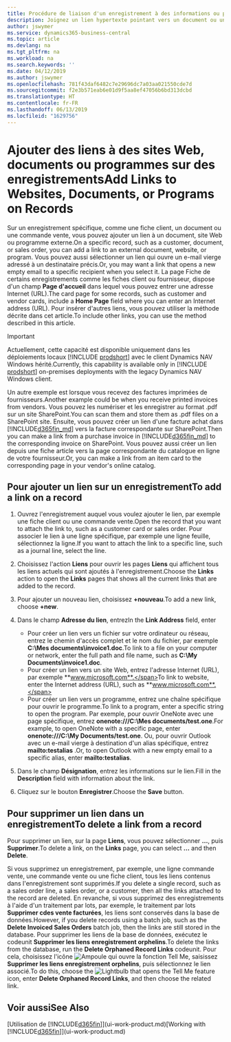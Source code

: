 ```yaml
---
title: Procédure de liaison d'un enregistrement à des informations ou programmes externes | Microsoft Docs
description: Joignez un lien hypertexte pointant vers un document ou un site Web à un enregistrement spécifique, tel qu'une fiche client ou un document.
author: jswymer
ms.service: dynamics365-business-central
ms.topic: article
ms.devlang: na
ms.tgt_pltfrm: na
ms.workload: na
ms.search.keywords: ''
ms.date: 04/12/2019
ms.author: jswymer
ms.openlocfilehash: 781f43daf6482c7e29696dc7a03aa021550cde7d
ms.sourcegitcommit: f2e3b571eab6e01d9f5aa8ef47056b6bd313dcbd
ms.translationtype: HT
ms.contentlocale: fr-FR
ms.lasthandoff: 06/13/2019
ms.locfileid: "1629756"
---
```

# <a name="add-links-to-websites-documents-or-programs-on-records"></a><span data-ttu-id="7f0f4-103">Ajouter des liens à des sites Web, documents ou programmes sur des enregistrements</span><span class="sxs-lookup"><span data-stu-id="7f0f4-103">Add Links to Websites, Documents, or Programs on Records</span></span>
<span data-ttu-id="7f0f4-104">Sur un enregistrement spécifique, comme une fiche client, un document ou une commande vente, vous pouvez ajouter un lien à un document, site Web ou programme externe.</span><span class="sxs-lookup"><span data-stu-id="7f0f4-104">On a specific record, such as a customer, document, or sales order, you can add a link to an external document, website, or program.</span></span> <span data-ttu-id="7f0f4-105">Vous pouvez aussi sélectionner un lien qui ouvre un e-mail vierge adressé à un destinataire précis.</span><span class="sxs-lookup"><span data-stu-id="7f0f4-105">Or, you may want a link that opens a new empty email to a specific recipient when you select it.</span></span> <span data-ttu-id="7f0f4-106">La page Fiche de certains enregistrements comme les fiches client ou fournisseur, dispose d'un champ **Page d'accueil** dans lequel vous pouvez entrer une adresse Internet (URL).</span><span class="sxs-lookup"><span data-stu-id="7f0f4-106">The card page for some records, such as customer and vendor cards, include a **Home Page** field where you can enter an Internet address (URL).</span></span> <span data-ttu-id="7f0f4-107">Pour insérer d'autres liens, vous pouvez utiliser la méthode décrite dans cet article.</span><span class="sxs-lookup"><span data-stu-id="7f0f4-107">To include other links, you can use the method described in this article.</span></span>  

> [!IMPORTANT]
> <span data-ttu-id="7f0f4-108">Actuellement, cette capacité est disponible uniquement dans les déploiements locaux [!INCLUDE [prodshort](includes/prodshort.md)] avec le client Dynamics NAV Windows hérité.</span><span class="sxs-lookup"><span data-stu-id="7f0f4-108">Currently, this capability is available only in [!INCLUDE [prodshort](includes/prodshort.md)] on-premises deployments with the legacy Dynamics NAV Windows client.</span></span>  

<span data-ttu-id="7f0f4-109">Un autre exemple est lorsque vous recevez des factures imprimées de fournisseurs.</span><span class="sxs-lookup"><span data-stu-id="7f0f4-109">Another example could be when you receive printed invoices from vendors.</span></span> <span data-ttu-id="7f0f4-110">Vous pouvez les numériser et les enregistrer au format .pdf sur un site SharePoint.</span><span class="sxs-lookup"><span data-stu-id="7f0f4-110">You can scan them and store them as .pdf files on a SharePoint site.</span></span> <span data-ttu-id="7f0f4-111">Ensuite, vous pouvez créer un lien d'une facture achat dans [!INCLUDE[d365fin_md](includes/d365fin_md.md)] vers la facture correspondante sur SharePoint.</span><span class="sxs-lookup"><span data-stu-id="7f0f4-111">Then you can make a link from a purchase invoice in [!INCLUDE[d365fin_md](includes/d365fin_md.md)] to the corresponding invoice on  SharePoint.</span></span> <span data-ttu-id="7f0f4-112">Vous pouvez aussi créer un lien depuis une fiche article vers la page correspondante du catalogue en ligne de votre fournisseur.</span><span class="sxs-lookup"><span data-stu-id="7f0f4-112">Or, you can make a link from an item card to the corresponding page in your vendor's online catalog.</span></span>

## <a name="to-add-a-link-on-a-record"></a><span data-ttu-id="7f0f4-113">Pour ajouter un lien sur un enregistrement</span><span class="sxs-lookup"><span data-stu-id="7f0f4-113">To add a link on a record</span></span>   

1.  <span data-ttu-id="7f0f4-114">Ouvrez l'enregistrement auquel vous voulez ajouter le lien, par exemple une fiche client ou une commande vente.</span><span class="sxs-lookup"><span data-stu-id="7f0f4-114">Open the record that you want to attach the link to, such as a customer card or sales order.</span></span> <span data-ttu-id="7f0f4-115">Pour associer le lien à une ligne spécifique, par exemple une ligne feuille, sélectionnez la ligne.</span><span class="sxs-lookup"><span data-stu-id="7f0f4-115">If you want to attach the link to a specific line, such as a journal line, select the line.</span></span>  

2.  <span data-ttu-id="7f0f4-116">Choisissez l'action **Liens** pour ouvrir les pages **Liens** qui affichent tous les liens actuels qui sont ajoutés à l'enregistrement.</span><span class="sxs-lookup"><span data-stu-id="7f0f4-116">Choose the **Links** action to open the **Links** pages that shows all the current links that are added to the record.</span></span>

3. <span data-ttu-id="7f0f4-117">Pour ajouter un nouveau lien, choisissez **+nouveau**.</span><span class="sxs-lookup"><span data-stu-id="7f0f4-117">To add a new link, choose **+new**.</span></span>

4.  <span data-ttu-id="7f0f4-118">Dans le champ **Adresse du lien**, entrez</span><span class="sxs-lookup"><span data-stu-id="7f0f4-118">In the **Link Address** field, enter</span></span>

    -   <span data-ttu-id="7f0f4-119">Pour créer un lien vers un fichier sur votre ordinateur ou réseau, entrez le chemin d'accès complet et le nom du fichier, par exemple **C:\Mes documents\invoice1.doc**.</span><span class="sxs-lookup"><span data-stu-id="7f0f4-119">To link to a file on your computer or network, enter the full path and file name, such as  **C:\My Documents\invoice1.doc**.</span></span>
    -   <span data-ttu-id="7f0f4-120">Pour créer un lien vers un site Web, entrez l'adresse Internet (URL), par exemple **www.microsoft.com**.</span><span class="sxs-lookup"><span data-stu-id="7f0f4-120">To link to website, enter the Internet address (URL), such as **www.microsoft.com**.</span></span>
    -   <span data-ttu-id="7f0f4-121">Pour créer un lien vers un programme, entrez une chaîne spécifique pour ouvrir le programme.</span><span class="sxs-lookup"><span data-stu-id="7f0f4-121">To link to a program, enter a specific string to open the program.</span></span> <span data-ttu-id="7f0f4-122">Par exemple, pour ouvrir OneNote avec une page spécifique, entrez **onenote:///C:\Mes documents/test.one**.</span><span class="sxs-lookup"><span data-stu-id="7f0f4-122">For example, to open OneNote with a specific page, enter **onenote:///C:\My Documents/test.one**.</span></span> <span data-ttu-id="7f0f4-123">Ou, pour ouvrir Outlook avec un e-mail vierge à destination d'un alias spécifique, entrez **mailto:testalias** .</span><span class="sxs-lookup"><span data-stu-id="7f0f4-123">Or, to open Outlook with a new empty email to a specific alias, enter **mailto:testalias**.</span></span>  

5.  <span data-ttu-id="7f0f4-124">Dans le champ **Désignation**, entrez les informations sur le lien.</span><span class="sxs-lookup"><span data-stu-id="7f0f4-124">Fill in the **Description** field with information about the link.</span></span>  

6.  <span data-ttu-id="7f0f4-125">Cliquez sur le bouton **Enregistrer**.</span><span class="sxs-lookup"><span data-stu-id="7f0f4-125">Choose the **Save** button.</span></span>  

## <a name="to-delete-a-link-from-a-record"></a><span data-ttu-id="7f0f4-126">Pour supprimer un lien dans un enregistrement</span><span class="sxs-lookup"><span data-stu-id="7f0f4-126">To delete a link from a record</span></span>  

<span data-ttu-id="7f0f4-127">Pour supprimer un lien, sur la page **Liens**, vous pouvez sélectionner **…**, puis **Supprimer**.</span><span class="sxs-lookup"><span data-stu-id="7f0f4-127">To delete a link, on the **Links** page, you can select **...** and then **Delete**.</span></span>

<span data-ttu-id="7f0f4-128">Si vous supprimez un enregistrement, par exemple, une ligne commande vente, une commande vente ou une fiche client, tous les liens contenus dans l'enregistrement sont supprimés.</span><span class="sxs-lookup"><span data-stu-id="7f0f4-128">If you delete a single record, such as a sales order line, a sales order, or a customer, then all the links attached to the record are deleted.</span></span> <span data-ttu-id="7f0f4-129">En revanche, si vous supprimez des enregistrements à l'aide d'un traitement par lots, par exemple, le traitement par lots **Supprimer cdes vente facturées**, les liens sont conservés dans la base de données.</span><span class="sxs-lookup"><span data-stu-id="7f0f4-129">However, if you delete records using a batch job, such as the **Delete Invoiced Sales Orders** batch job, then the links are still stored in the database.</span></span> <span data-ttu-id="7f0f4-130">Pour supprimer les liens de la base de données, exécutez le codeunit **Supprimer les liens enregistrement orphelins**.</span><span class="sxs-lookup"><span data-stu-id="7f0f4-130">To delete the links from the database, run the **Delete Orphaned Record Links** codeunit.</span></span> <span data-ttu-id="7f0f4-131">Pour cela, choisissez l'icône ![Ampoule qui ouvre la fonction Tell Me](media/ui-search/search_small.png "Dites-moi ce que vous voulez faire"), saisissez **Supprimer les liens enregistrement orphelins**, puis sélectionnez le lien associé.</span><span class="sxs-lookup"><span data-stu-id="7f0f4-131">To do this, choose the ![Lightbulb that opens the Tell Me feature](media/ui-search/search_small.png "Tell me what you want to do") icon, enter **Delete Orphaned Record Links**, and then choose the related link.</span></span>   

<!-- ### To run delete orphaned record links  

1.  Choose the ![Lightbulb that opens the Tell Me feature](media/ui-search/search_small.png "Tell me what you want to do") icon, enter **Data Deletion**, and then choose the related link.  

2.  On the **Data Deletion** page, choose **Tasks**, and then choose **Delete Orphaned Record Links**.  -->

## <a name="see-also"></a><span data-ttu-id="7f0f4-132">Voir aussi</span><span class="sxs-lookup"><span data-stu-id="7f0f4-132">See Also</span></span>  
<span data-ttu-id="7f0f4-133">[Utilisation de [!INCLUDE[d365fin](includes/d365fin_md.md)]](ui-work-product.md)</span><span class="sxs-lookup"><span data-stu-id="7f0f4-133">[Working with [!INCLUDE[d365fin](includes/d365fin_md.md)]](ui-work-product.md)</span></span>  
